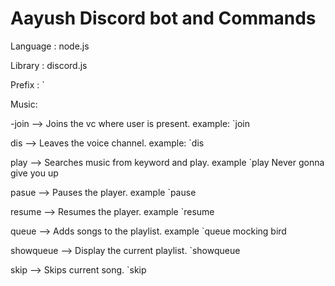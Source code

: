 # Aayush Discord bot and Commands
Language : node.js

Library : discord.js

Prefix : `

Music:

-join --> Joins the vc where user is present. example: `join

dis --> Leaves the voice channel. example: `dis

play --> Searches music from keyword and play. example `play Never gonna give you up

pasue --> Pauses the player. example `pause

resume --> Resumes the player. example `resume

queue --> Adds songs to the playlist. example `queue mocking bird

showqueue --> Display the current playlist. `showqueue

skip --> Skips current song. `skip

